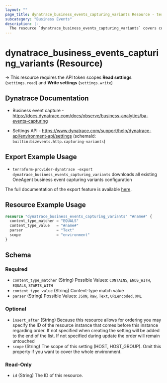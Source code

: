 ```yaml
---
layout: ""
page_title: dynatrace_business_events_capturing_variants Resource - terraform-provider-dynatrace"
subcategory: "Business Events"
description: |-
  The resource `dynatrace_business_events_capturing_variants` covers configuration for OneAgent business event capturing variants
---
```


# dynatrace_business_events_capturing_variants (Resource)

-> This resource requires the API token scopes **Read settings** (`settings.read`) and **Write settings** (`settings.write`)

## Dynatrace Documentation

- Business event capture - https://docs.dynatrace.com/docs/observe/business-analytics/ba-events-capturing

- Settings API - https://www.dynatrace.com/support/help/dynatrace-api/environment-api/settings (schemaId: `builtin:bizevents.http.capturing-variants`)

## Export Example Usage

- `terraform-provider-dynatrace -export dynatrace_business_events_capturing_variants` downloads all existing OneAgent business event capturing variants configuration

The full documentation of the export feature is available [here](https://dt-url.net/h203qmc).

## Resource Example Usage

```terraform
resource "dynatrace_business_events_capturing_variants" "#name#" {
  content_type_matcher = "EQUALS"
  content_type_value   = "#name#"
  parser               = "Text"
  scope                = "environment"
}
```

<!-- schema generated by tfplugindocs -->
## Schema

### Required

- `content_type_matcher` (String) Possible Values: `CONTAINS`, `ENDS_WITH`, `EQUALS`, `STARTS_WITH`
- `content_type_value` (String) Content-type match value
- `parser` (String) Possible Values: `JSON`, `Raw`, `Text`, `URLencoded`, `XML`

### Optional

- `insert_after` (String) Because this resource allows for ordering you may specify the ID of the resource instance that comes before this instance regarding order. If not specified when creating the setting will be added to the end of the list. If not specified during update the order will remain untouched
- `scope` (String) The scope of this setting (HOST, HOST_GROUP). Omit this property if you want to cover the whole environment.

### Read-Only

- `id` (String) The ID of this resource.
 